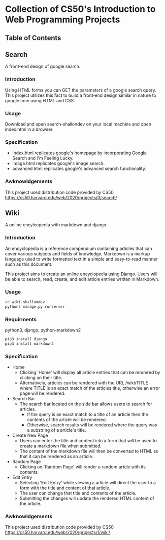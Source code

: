 # Collection of CS50's Introduction to Web Programming Projects

## Table of Contents

## Search
A front-end design of google search.

### Introduction
Using HTML forms you can GET the parameters of a google search query. This project utilizes this fact to build a front-end design similar in nature to google.com using HTML and CSS.

### Usage
Download and open search-shallondev on your local machine and open index.html in a browser.

### Specification
- index.html replicates google's homepage by incorporating Google Search and I'm Feeling Lucky.
- image.html replicates google's image search.
- advanced.html replicates google's advanced search functionality.

### Awknowldgements
This project used distribution code provided by CS50 https://cs50.harvard.edu/web/2020/projects/0/search/

## Wiki
A online encylcopedia with markdown and django.

### Introduction
An encyclopedia is a reference compendium containing articles that can cover various subjects and fields of knowledge. Markdown is a markup language used to write formatted text in a simple and easy-to-read manner such as this document.

This project aims to create an online encyclopedia using Django. Users will be able to search, read, create, and edit article entries written in Markdown.

### Usage
```bash
cd wiki-shallondev
python3 manage.py runserver
``` 

### Requirments
python3, django, python-markdown2

```bash
pip3 install django
pip3 install markdown2
```

### Specification
- Home
    - Clicking 'Home' will display all article entries that can be rendered by clicking on their title.
    - Alternatively, articles can be rendered with the URL /wiki/TITLE where TITLE is an exact match of the articles title, otherwise an error page will be rendered.
- Search Bar
    - The search bar located on the side bar allows users to search for articles.
        - If the query is an exact match to a title of an article then the contents of the article will be rendered.
        - Otherwise, search results will be rendered where the query was a substring of a article's title.
- Create New Page
    - Users can enter the title and content into a form that will be used to create a markdown file when submitted.
    - The content of the markdown file will then be converted to HTML so that it can be rendered as an article.
- Random Page
    - Clicking on 'Random Page' will render a random artcle with its contents.
- Edit Entry
    - Selecting 'Edit Entry' while viewing a article will direct the user to a form with the title and content of that article.
    - The user can change that title and contents of the article.
    - Submitting the changes will update the rendered HTML content of the article.

### Awknowldgements
This project used distribution code provided by CS50 https://cs50.harvard.edu/web/2020/projects/1/wiki/